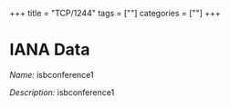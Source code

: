 +++
title = "TCP/1244"
tags = [""]
categories = [""]
+++

# IANA Data

_Name:_ isbconference1

_Description:_ isbconference1

